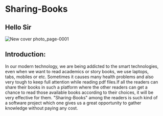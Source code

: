 # Sharing-Books
## Hello Sir
![New cover photo_page-0001](https://github.com/SweetysimA/Sharing-Books/assets/154395785/965bb1a1-9440-4269-a0b1-3a43fb9e5b00)

## Introduction:
In our modern technology, we are being addicted to the smart technologies, even when we want to read academics or story books, we use laptops, tabs, mobiles or etc. Sometimes it causes many health problems and also very tough to keep full attention while reading pdf files.If all the readers can share their books in such a platform where the other readers can get a chance to read those available books according to their choices, it will be very effective for them. "Sharing-Books" among the readers is such kind of a software project which one gives us a great opportunity to gather knowledge  without paying any cost.


## 

